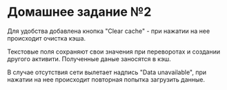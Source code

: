 # Домашнее задание №2

Для удобства добавлена кнопка "Clear cache" - при нажатии на нее происходит очистка кэша.

Текстовые поля сохраняют свои значения при переворотах и создании другого активити.
Полученные даные заносятся в кэш.

В случае отсутствия сети вылетает надпись "Data unavailable", при нажатии на нее происходит повторная попытка загрузить данные.
